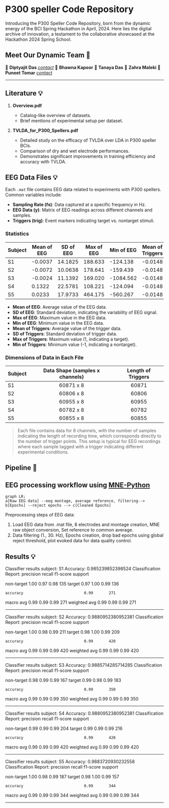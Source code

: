 # P300 speller Code Repository

Introducing the P300 Speller Code Repository, born from the dynamic energy of the BCI Spring Hackathon in April, 2024. Here lies the digital archive of innovation, a testament to the collaborative showcased at the Hackathon 2024 Spring School. 


## Meet Our Dynamic Team 💫

🌟 **Diptyajit Das**  [*contact*](mailto:bmedasdiptyajit@gmail.com) 
🌟 **Bhawna Kapoor** 
🌟 **Tanaya Das**
🌟 **Zahra Maleki** 
🌟 **Puneet Tomar**  [*contact*](mailto:tomarp@pm.me)
___


## Literature 💡
1. **Overview.pdf**
   - Catalog-like overview of datasets.
   - Brief mentions of experimental setup per dataset.

2. **TVLDA_for_P300_Spellers.pdf**
   - Detailed study on the efficacy of TVLDA over LDA in P300 speller BCIs.
   - Comparison of dry and wet electrode performances.
   - Demonstrates significant improvements in training efficiency and accuracy with TVLDA.

## EEG Data Files 💡
Each `.mat` file contains EEG data related to experiments with P300 spellers. Common variables include:
- **Sampling Rate (fs)**: Data captured at a specific frequency in Hz.
- **EEG Data (y)**: Matrix of EEG readings across different channels and samples.
- **Triggers (trig)**: Event markers indicating target vs. nontarget stimuli.

### Statistics

| Subject | Mean of EEG | SD of EEG | Max of EEG | Min of EEG | Mean of Triggers | SD of Triggers | 
|------|-------------|----------------|------------|------------|------------------|---------------------|
| S1   | -0.0037     | 14.1825        | 188.633    | -124.138   | -0.0148          | 0.1396              |
| S2   | -0.0072     | 10.0638        | 178.641    | -159.439   | -0.0148          | 0.1397              | 
| S3   | -0.0024     | 11.1392        | 169.020    | -1084.562  | -0.0148          | 0.1395              |
| S4   | 0.1322      | 22.5781        | 108.221    | -124.094   | -0.0148          | 0.1397              |
| S5   | 0.0233      | 17.9733        | 464.175    | -560.267   | -0.0148          | 0.1396              |

- **Mean of EEG**: Average value of the EEG data.
- **SD of EEG**: Standard deviation, indicating the variability of EEG signal.
- **Max of EEG**: Maximum value in the EEG data.
- **Min of EEG**: Minimum value in the EEG data.
- **Mean of Triggers**: Average value of the trigger data.
- **SD of Triggers**: Standard deviation of trigger data.
- **Max of Triggers**: Maximum value (1, indicating a target).
- **Min of Triggers**: Minimum value (-1, indicating a nontarget).


### Dimensions of Data in Each File

| Subject | Data Shape (samples x channels) | Length of Triggers |
|------|:-------------------------------------:|:--------------------:|
| S1   | 60871 x 8                           | 60871              |
| S2   | 60806 x 8                           | 60806              |
| S3   | 60955 x 8                           | 60955              |
| S4   | 60782 x 8                           | 60782              |
| S5   | 60855 x 8                           | 60855              |

> Each file contains data for 8 channels, with the number of samples indicating the length of recording time, which corresponds directly to the number of trigger points. This setup is typical for EEG recordings where each sample tagged with a trigger indicating different experimental conditions.

## Pipeline 🚀

## EEG processing workflow using [MNE-Python](https://mne.tools/stable/index.html)

```mermaid
graph LR;
a[Raw EEG data] --eeg montage, average reference, filtering--> b[Epochs] --reject epochs --> c[Cleaned Epochs] 

```
Preprocessing steps of EEG data:
1. Load EEG data from .mat file, 8 electrodes and montage creation, MNE raw object conversion, Set reference to common average.  
2. Data filtering (1., 30. Hz), Epochs creation, drop bad epochs using global reject threshold, plot evoked data for data quality control. 





## Results 💡

Classifier results
subject: S1
Accuracy: 0.985239852398524
Classification Report:
               precision    recall  f1-score   support

  non-target       1.00      0.97      0.98       135
      target       0.97      1.00      0.99       136

    accuracy                           0.99       271
   macro avg       0.99      0.99      0.99       271
weighted avg       0.99      0.99      0.99       271

-----------------------------------------
Classifier results
subject: S2
Accuracy: 0.9880952380952381
Classification Report:
               precision    recall  f1-score   support

  non-target       1.00      0.98      0.99       211
      target       0.98      1.00      0.99       209

    accuracy                           0.99       420
   macro avg       0.99      0.99      0.99       420
weighted avg       0.99      0.99      0.99       420

-----------------------------------------
Classifier results
subject: S3
Accuracy: 0.9885714285714285
Classification Report:
               precision    recall  f1-score   support

  non-target       0.98      0.99      0.99       167
      target       0.99      0.98      0.99       183

    accuracy                           0.99       350
   macro avg       0.99      0.99      0.99       350
weighted avg       0.99      0.99      0.99       350

-----------------------------------------
Classifier results
subject: S4
Accuracy: 0.9880952380952381
Classification Report:
               precision    recall  f1-score   support

  non-target       0.99      0.99      0.99       204
      target       0.99      0.99      0.99       216

    accuracy                           0.99       420
   macro avg       0.99      0.99      0.99       420
weighted avg       0.99      0.99      0.99       420

-----------------------------------------
Classifier results
subject: S5
Accuracy: 0.9883720930232558
Classification Report:
               precision    recall  f1-score   support

  non-target       1.00      0.98      0.99       187
      target       0.98      1.00      0.99       157

    accuracy                           0.99       344
   macro avg       0.99      0.99      0.99       344
weighted avg       0.99      0.99      0.99       344

-----------------------------------------

